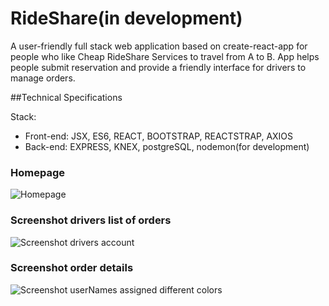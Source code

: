 # RideShare(in development)

A user-friendly full stack web application based on create-react-app for people who like Cheap RideShare Services to travel from A to B.
App helps people submit reservation and provide a friendly interface for drivers to manage orders.

##Technical Specifications

Stack:

* Front-end: JSX, ES6, REACT, BOOTSTRAP, REACTSTRAP, AXIOS
* Back-end: EXPRESS, KNEX, postgreSQL, nodemon(for development)




### Homepage
![Homepage](./docs/UserNameColor_change.png)
### Screenshot drivers list of orders
![Screenshot drivers account](./docs/Three_users_connected.png)
### Screenshot order details
![Screenshot userNames assigned different colors](./docs/UserNameColor_change.png)
